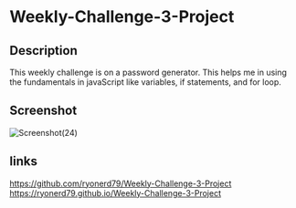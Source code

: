 # Weekly-Challenge-3-Project

## Description

This weekly challenge is on a password generator. This helps me in using the fundamentals in javaScript like variables, if statements, and for loop. 

## Screenshot

![Screenshot(24)](https://user-images.githubusercontent.com/95495757/232847900-ba9f4d97-54d9-4a73-b9c4-1994ea78b75e.png)

## links

https://github.com/ryonerd79/Weekly-Challenge-3-Project
https://ryonerd79.github.io/Weekly-Challenge-3-Project